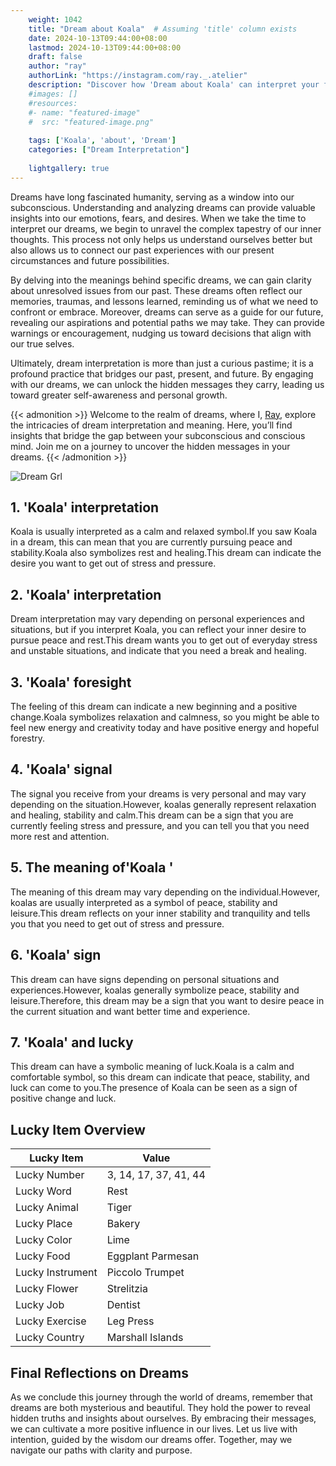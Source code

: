 ```yaml
---
    weight: 1042
    title: "Dream about Koala"  # Assuming 'title' column exists
    date: 2024-10-13T09:44:00+08:00
    lastmod: 2024-10-13T09:44:00+08:00
    draft: false
    author: "ray"
    authorLink: "https://instagram.com/ray._.atelier"
    description: "Discover how 'Dream about Koala' can interpret your future and uncover its significant meanings in your life."
    #images: []
    #resources:
    #- name: "featured-image"
    #  src: "featured-image.png"
    
    tags: ['Koala', 'about', 'Dream']
    categories: ["Dream Interpretation"]
    
    lightgallery: true
---
```

    
Dreams have long fascinated humanity, serving as a window into our subconscious. Understanding and analyzing dreams can provide valuable insights into our emotions, fears, and desires. When we take the time to interpret our dreams, we begin to unravel the complex tapestry of our inner thoughts. This process not only helps us understand ourselves better but also allows us to connect our past experiences with our present circumstances and future possibilities.

By delving into the meanings behind specific dreams, we can gain clarity about unresolved issues from our past. These dreams often reflect our memories, traumas, and lessons learned, reminding us of what we need to confront or embrace. Moreover, dreams can serve as a guide for our future, revealing our aspirations and potential paths we may take. They can provide warnings or encouragement, nudging us toward decisions that align with our true selves.

Ultimately, dream interpretation is more than just a curious pastime; it is a profound practice that bridges our past, present, and future. By engaging with our dreams, we can unlock the hidden messages they carry, leading us toward greater self-awareness and personal growth.

{{< admonition >}}
Welcome to the realm of dreams, where I, [Ray](https://instagram.com/ray._.atelier), explore the intricacies of dream interpretation and meaning. Here, you’ll find insights that bridge the gap between your subconscious and conscious mind. Join me on a journey to uncover the hidden messages in your dreams.
{{< /admonition >}}

![Dream Grl](https://cdn.pixabay.com/photo/2017/11/02/03/35/gothic-2910057_1280.jpg "Dream Grl")

## 1. 'Koala' interpretation
Koala is usually interpreted as a calm and relaxed symbol.If you saw Koala in a dream, this can mean that you are currently pursuing peace and stability.Koala also symbolizes rest and healing.This dream can indicate the desire you want to get out of stress and pressure.

## 2. 'Koala' interpretation
Dream interpretation may vary depending on personal experiences and situations, but if you interpret Koala, you can reflect your inner desire to pursue peace and rest.This dream wants you to get out of everyday stress and unstable situations, and indicate that you need a break and healing.

## 3. 'Koala' foresight
The feeling of this dream can indicate a new beginning and a positive change.Koala symbolizes relaxation and calmness, so you might be able to feel new energy and creativity today and have positive energy and hopeful forestry.

## 4. 'Koala' signal
The signal you receive from your dreams is very personal and may vary depending on the situation.However, koalas generally represent relaxation and healing, stability and calm.This dream can be a sign that you are currently feeling stress and pressure, and you can tell you that you need more rest and attention.

## 5. The meaning of'Koala '
The meaning of this dream may vary depending on the individual.However, koalas are usually interpreted as a symbol of peace, stability and leisure.This dream reflects on your inner stability and tranquility and tells you that you need to get out of stress and pressure.

## 6. 'Koala' sign
This dream can have signs depending on personal situations and experiences.However, koalas generally symbolize peace, stability and leisure.Therefore, this dream may be a sign that you want to desire peace in the current situation and want better time and experience.

## 7. 'Koala' and lucky
This dream can have a symbolic meaning of luck.Koala is a calm and comfortable symbol, so this dream can indicate that peace, stability, and luck can come to you.The presence of Koala can be seen as a sign of positive change and luck.

## Lucky Item Overview
| Lucky Item          | Value              |
|---------------|--------------------|
| Lucky Number        | 3, 14, 17, 37, 41, 44  |
| Lucky Word          | Rest |
| Lucky Animal        | Tiger |
| Lucky Place         | Bakery     |
| Lucky Color         | Lime     |
| Lucky Food          | Eggplant Parmesan      |
| Lucky Instrument    | Piccolo Trumpet |
| Lucky Flower        | Strelitzia    |
| Lucky Job           | Dentist       |
| Lucky Exercise      | Leg Press  |
| Lucky Country       | Marshall Islands    |


##  Final Reflections on Dreams

As we conclude this journey through the world of dreams, remember that dreams are both mysterious and beautiful. They hold the power to reveal hidden truths and insights about ourselves. By embracing their messages, we can cultivate a more positive influence in our lives. Let us live with intention, guided by the wisdom our dreams offer. Together, may we navigate our paths with clarity and purpose.
